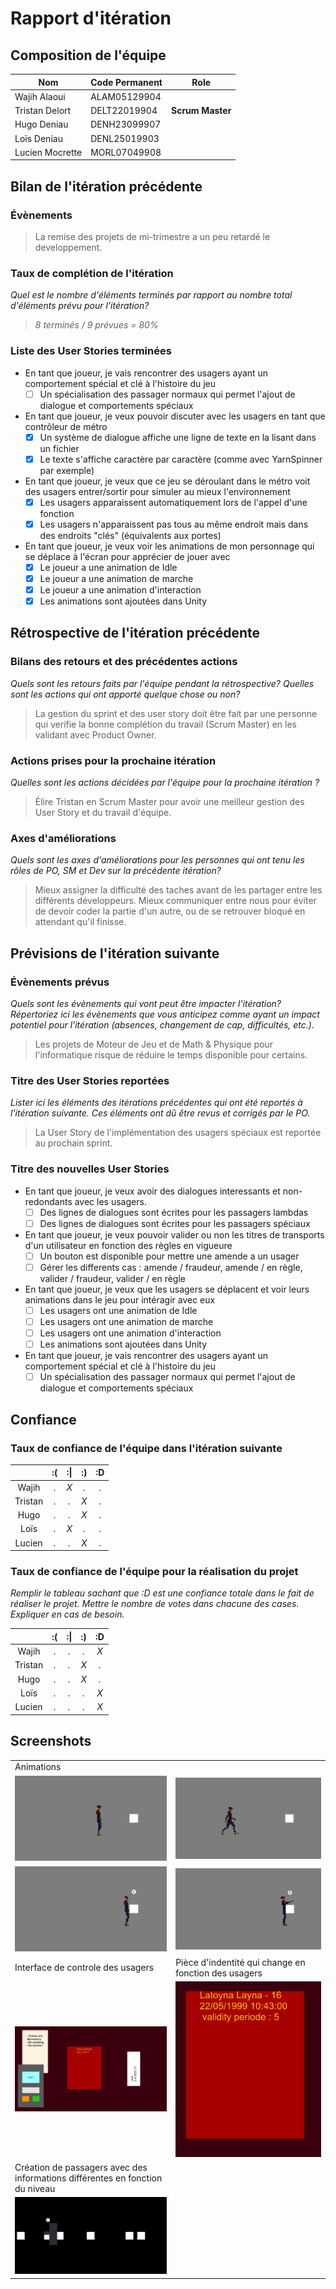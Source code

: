 # Rapport d'itération  

## Composition de l'équipe

|  Nom              | Code Permanent | Role               |
|-------------------|----------------|--------------------|
|  Wajih Alaoui     | ALAM05129904   |                    |
|  Tristan Delort   | DELT22019904   |  **Scrum Master**  |
|  Hugo Deniau      | DENH23099907   |                    |
|  Loïs Deniau      | DENL25019903   |                    |
|  Lucien Mocrette  | MORL07049908   |                    |

## Bilan de l'itération précédente

### Évènements

> La remise des projets de mi-trimestre a un peu retardé le developpement.

### Taux de complétion de l'itération  

*Quel est le nombre d'éléments terminés par rapport au nombre total d'éléments prévu pour l'itération?*
> *8 terminés / 9 prévues = 80%*

### Liste des User Stories terminées

- En tant que joueur, je vais rencontrer des usagers ayant un comportement spécial et clé à l'histoire du jeu
  - [ ] Un spécialisation des passager normaux qui permet l'ajout de dialogue et comportements spéciaux
- En tant que joueur, je veux pouvoir discuter avec les usagers en tant que contrôleur de métro
  - [x] Un système de dialogue affiche une ligne de texte en la lisant dans un fichier
  - [x] Le texte s'affiche caractère par caractère (comme avec YarnSpinner par exemple)
- En tant que joueur, je veux que ce jeu se déroulant dans le métro voit des usagers entrer/sortir pour simuler au mieux l'environnement
  - [x] Les usagers apparaissent automatiquement lors de l'appel d'une fonction
  - [x] Les usagers n'apparaissent pas tous au même endroit mais dans des endroits "clés" (équivalents aux portes)
- En tant que joueur, je veux voir les animations de mon personnage qui se déplace à l'écran pour apprécier de jouer avec
  - [x] Le joueur a une animation de Idle
  - [x] Le joueur a une animation de marche
  - [x] Le joueur a une animation d'interaction
  - [x] Les animations sont ajoutées dans Unity

## Rétrospective de l'itération précédente
  
### Bilans des retours et des précédentes actions

*Quels sont les retours faits par l'équipe pendant la rétrospective? Quelles sont les actions qui ont apporté quelque chose ou non?*
> La gestion du sprint et des user story doit être fait par une personne qui verifie la bonne complétion du travail (Scrum Master) en les validant avec Product Owner.

### Actions prises pour la prochaine itération

*Quelles sont les actions décidées par l'équipe pour la prochaine itération ?*
> Élire Tristan en Scrum Master pour avoir une meilleur gestion des User Story et du travail d'équipe.

### Axes d'améliorations

*Quels sont les axes d'améliorations pour les personnes qui ont tenu les rôles de PO, SM et Dev sur la précédente itération?*
> Mieux assigner la difficulté des taches avant de les partager entre les différents développeurs. Mieux communiquer entre nous pour éviter de devoir coder la partie d'un autre, ou de se retrouver bloqué en attendant qu'il finisse.

## Prévisions de l'itération suivante  

### Évènements prévus

*Quels sont les évènements qui vont peut être impacter l'itération? Répertoriez ici les évènements que vous anticipez comme ayant un impact potentiel pour l'itération (absences, changement de cap, difficultés, etc.).*
> Les projets de Moteur de Jeu et de Math & Physique pour l'informatique risque de réduire le temps disponible pour certains.

### Titre des User Stories reportées

*Lister ici les éléments des itérations précédentes qui ont été reportés à l'itération suivante. Ces éléments ont dû être revus et corrigés par le PO.*
> La User Story de l'implémentation des usagers spéciaux est reportée au prochain sprint.

### Titre des nouvelles User Stories

- En tant que joueur, je veux avoir des dialogues interessants et non-redondants avec les usagers.
  - [ ] Des lignes de dialogues sont écrites pour les passagers lambdas
  - [ ] Des lignes de dialogues sont écrites pour les passagers spéciaux
- En tant que joueur, je veux pouvoir valider ou non les titres de transports d'un utilisateur en fonction des règles en vigueure
  - [ ] Un bouton est disponible pour mettre une amende a un usager
  - [ ] Gérer les differents cas : amende / fraudeur, amende / en règle, valider / fraudeur, valider / en règle
- En tant que joueur, je veux que les usagers se déplacent et voir leurs animations dans le jeu pour intéragir avec eux
  - [ ] Les usagers ont une animation de Idle
  - [ ] Les usagers ont une animation de marche
  - [ ] Les usagers ont une animation d'interaction
  - [ ] Les animations sont ajoutées dans Unity
- En tant que joueur, je vais rencontrer des usagers ayant un comportement spécial et clé à l'histoire du jeu
  - [ ] Un spécialisation des passager normaux qui permet l'ajout de dialogue et comportements spéciaux

## Confiance

### Taux de confiance de l'équipe dans l'itération suivante

|           | :(    | :&#124;   | :)    | :D    |
|:---------:|:-----:|:---------:|:-----:|:-----:|
| Wajih     |  *.*  |  *X*      |  *.*  |  *.*  |
| Tristan   |  *.*  |  *.*      |  *X*  |  *.*  |
| Hugo      |  *.*  |  *.*      |  *X*  |  *.*  |
| Loïs      |  *.*  |  *X*      |  *.*  |  *.*  |
| Lucien    |  *.*  |  *.*      |  *X*  |  *.*  |

### Taux de confiance de l'équipe pour la réalisation du projet

*Remplir le tableau sachant que :D est une confiance totale dans le fait de réaliser le projet. Mettre le nombre de votes dans chacune des cases. Expliquer en cas de besoin.*

|           | :(    | :&#124;   | :)    | :D    |
|:---------:|:-----:|:---------:|:-----:|:-----:|
| Wajih     |  *.*  |  *.*      |  *.*  |  *X*  |
| Tristan   |  *.*  |  *.*      |  *X*  |  *.*  |
| Hugo      |  *.*  |  *.*      |  *X*  |  *.*  |
| Loïs      |  *.*  |  *.*      |  *.*  |  *X*  |
| Lucien    |  *.*  |  *.*      |  *.*  |  *X*  |

## Screenshots

|   |   |
|---|---|
| Animations | |
| ![](img/idle.png) | ![](img/walk.png) |
| ![](img/E.png) | ![](img/interact.png) |
| Interface de controle des usagers| Pièce d'indentité qui change en fonction des usagers |
| ![](img/papers.png) | ![](img/passeport.png) |
| Création de passagers avec des informations différentes en fonction du niveau | |
| ![](img/multiple_passengers.png) |  |
